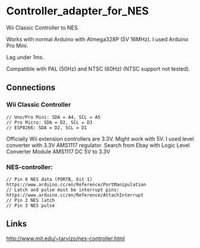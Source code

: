 # Controller_adapter_for_NES

Wii Classic Controller to NES.

Works with normal Arduino with Atmega328P (5V 16MHz). I used Arduino Pro Mini.

Lag under 1ms.

Compatible with PAL (50Hz) and NTSC (60Hz) (NTSC support not tested).

## Connections

### Wii Classic Controller
```
// Uno/Pro Mini: SDA = A4, SCL = A5
// Pro Micro: SDA = D2, SCL = D3
// ESP8266: SDA = D2, SCL = D1
```
Officially Wii extension controllers are 3.3V.  Might work with 5V. I used level converter with 3.3V AMS1117 regulator. Search from Ebay with Logic Level Converter Module AMS1117 DC 5V to 3.3V

### NES-controller:
```
// Pin 8 NES data (PORTB, bit 1) https://www.arduino.cc/en/Reference/PortManipulation
// Latch and pulse must be interrupt pins: https://www.arduino.cc/en/Reference/AttachInterrupt
// Pin 2 NES latch
// Pin 3 NES pulse
```

## Links

http://www.mit.edu/~tarvizo/nes-controller.html
